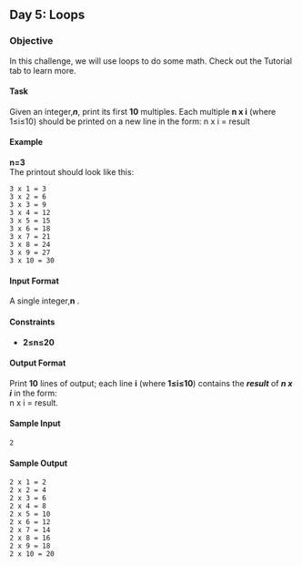 ## Day 5: Loops
### Objective
In this challenge, we will use loops to do some math. Check out the Tutorial tab to learn more.

#### Task
Given an integer,***n***, print its first **10** multiples. Each multiple **n x i** (where 1≤i≤10) should be printed on a new line in the form: n x i = result

#### Example
**n=3**<br/>
The printout should look like this:

	3 x 1 = 3
	3 x 2 = 6
	3 x 3 = 9
	3 x 4 = 12
	3 x 5 = 15
	3 x 6 = 18
	3 x 7 = 21
	3 x 8 = 24
	3 x 9 = 27
	3 x 10 = 30
#### Input Format
A single integer,**n** .
#### Constraints
* **2≤n≤20**
#### Output Format

Print **10** lines of output; each line **i** (where **1≤i≤10**) contains the ***result*** of ***n x i*** in the form:<br/>
n x i = result.
#### Sample Input

	2
#### Sample Output

	2 x 1 = 2
	2 x 2 = 4
	2 x 3 = 6
	2 x 4 = 8
	2 x 5 = 10
	2 x 6 = 12
	2 x 7 = 14
	2 x 8 = 16
	2 x 9 = 18
	2 x 10 = 20
